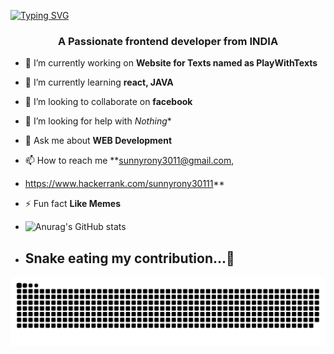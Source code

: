 <a align="center" href="https://git.io/typing-svg"><img src="https://readme-typing-svg.demolab.com?font=Fira+Code&weight=900&size=50&pause=1000&center=true&width=1000&height=100&lines=Hi+I'm+PUSHPENDRA+YADAV+%F0%9F%91%8B" alt="Typing SVG" /></a>
<h3 align="center">A Passionate frontend developer from INDIA</h3>

- 🔭 I’m currently working on **Website for Texts named as PlayWithTexts**

- 🌱 I’m currently learning **react, JAVA**

- 👯 I’m looking to collaborate on **facebook**

- 🤝 I’m looking for help with *Nothing**

- 💬 Ask me about **WEB Development**

- 📫 How to reach me **sunnyrony3011@gmail.com,
- https://www.hackerrank.com/sunnyrony30111**

- ⚡ Fun fact **Like Memes**

- ![Anurag's GitHub stats](https://github-readme-stats.vercel.app/api?username=PUSHPENDRAPADDI&show_icons=true&theme=dark)

- ## Snake eating my contribution...🐉
![Snake animation](https://github.com/PUSHPENDRAPADDI/PUSHPENDRAPADDI/blob/output/github-contribution-grid-snake.svg)
